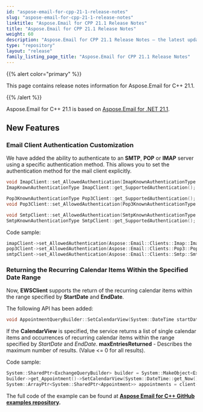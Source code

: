 ```yaml
---
id: "aspose-email-for-cpp-21-1-release-notes"
slug: "aspose-email-for-cpp-21-1-release-notes"
linktitle: "Aspose.Email for CPP 21.1 Release Notes"
title: "Aspose.Email for CPP 21.1 Release Notes"
weight: 60
description: "Aspose.Email for CPP 21.1 Release Notes – the latest updates and fixes."
type: "repository"
layout: "release"
family_listing_page_title: "Aspose.Email for CPP 21.1 Release Notes"
---
```


{{% alert color="primary" %}} 

This page contains release notes information for Aspose.Email for C++ 21.1.

{{% /alert %}} 

Aspose.Email for C++ 21.1 is based on [Aspose.Email for .NET 21.1](/email/net/release-notes/2021/aspose-email-for-net-21-1-release-notes/).

## **New Features**

### Email Client Authentication Customization 

We have added the ability to authenticate to an **SMTP**, **POP** or **IMAP** server using a specific authentication method. This allows you to set the authentication method for the mail client explicitly.

```cpp
void ImapClient::set_AllowedAuthentication(ImapKnownAuthenticationType value);
ImapKnownAuthenticationType ImapClient::get_SupportedAuthentication();

Pop3KnownAuthenticationType Pop3Client::get_SupportedAuthentication();
void Pop3Client::set_AllowedAuthentication(Pop3KnownAuthenticationType value);

void SmtpClient::set_AllowedAuthentication(SmtpKnownAuthenticationType value);
SmtpKnownAuthenticationType SmtpClient::get_SupportedAuthentication();
```

Code sample:

```cpp
imapClient->set_AllowedAuthentication(Aspose::Email::Clients::Imap::ImapKnownAuthenticationType::Plain);
pop3Client->set_AllowedAuthentication(Aspose::Email::Clients::Pop3::Pop3KnownAuthenticationType::Plain);
smtpClient->set_AllowedAuthentication(Aspose::Email::Clients::Smtp::SmtpKnownAuthenticationType::Login);
```

### Returning the Recurring Calendar Items Within the Specified Date Range

Now, **EWSClient** supports the return of the recurring calendar items within the range specified by **StartDate** and **EndDate**.

The following API has been added:

```cpp
void AppointmentQueryBuilder::SetCalendarView(System::DateTime startDate, System::DateTime endDate, int32_t maxEntriesReturned);
```

If the **CalendarView** is specified, the service returns a list of single calendar items and occurrences of recurring calendar items within the range specified by *StartDate* and *EndDate*. **maxEntriesReturned** - Describes the maximum number of results. (Value <= 0 for all results).

Code sample:

```cpp
System::SharedPtr<ExchangeQueryBuilder> builder = System::MakeObject<ExchangeQueryBuilder>();
builder->get_Appointment()->SetCalendarView(System::DateTime::get_Now(), System::DateTime::get_Now().AddMonths(1), -1);
System::ArrayPtr<System::SharedPtr<Appointment>> appointments = client->ListAppointments(builder->GetQuery());
```

The full code of the example can be found at **[Aspose Email for C++ GitHub examples repository](https://github.com/aspose-email/Aspose.Email-for-C).**
